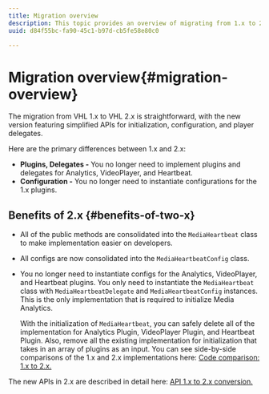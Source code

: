 ```yaml
---
title: Migration overview
description: This topic provides an overview of migrating from 1.x to 2.x versions of the Media SDK.
uuid: d84f55bc-fa90-45c1-b97d-cb5fe58e80c0

---
```


# Migration overview{#migration-overview}

The migration from VHL 1.x to VHL 2.x is straightforward, with the new version featuring simplified APIs for initialization, configuration, and player delegates.

Here are the primary differences between 1.x and 2.x:

* **Plugins, Delegates -** You no longer need to implement plugins and delegates for Analytics, VideoPlayer, and Heartbeat. 
* **Configuration -** You no longer need to instantiate configurations for the 1.x plugins.

## Benefits of 2.x {#benefits-of-two-x}

* All of the public methods are consolidated into the `MediaHeartbeat` class to make implementation easier on developers. 
* All configs are now consolidated into the `MediaHeartbeatConfig` class. 
* You no longer need to instantiate configs for the Analytics, VideoPlayer, and Heartbeat plugins. You only need to instantiate the `MediaHeartbeat` class with `MediaHeartbeatDelegate` and `MediaHeartbeatConfig` instances. This is the only implementation that is required to initialize Media Analytics.

   With the initialization of `MediaHeartbeat`, you can safely delete all of the implementation for Analytics Plugin, VideoPlayer Plugin, and Heartbeat Plugin. Also, remove all the existing implementation for initialization that takes in an array of plugins as an input. You can see side-by-side comparisons of the 1.x and 2.x implementations here: [Code comparison: 1.x to 2.x.](./code-comparison-1x-2x.md)

The new APIs in 2.x are described in detail here: [API 1.x to 2.x conversion.](./1x-2x-api-change.md)
